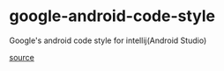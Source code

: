 # google-android-code-style

Google's android code style for intellij(Android Studio)

[source](https://android.googlesource.com/platform/development/+/master/ide/intellij/codestyles/)

